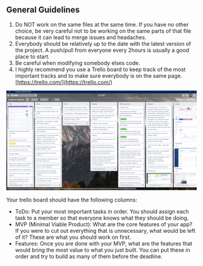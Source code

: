 ## General Guidelines

1. Do NOT work on the same files at the same time. If you have no other choice, be very careful not to be working on the same parts of that file because it can lead to merge issues and headaches.
2. Everybody should be relatively up to the date with the latest version of the project. A push/pull from everyone every 2hours is usually a good place to start.
3. Be careful when modifying somebody elses code.
4. I highly recommend you use a Trello board to keep track of the most important tracks and to make sure everybody is on the same page. [https://trello.com/](https://trello.com/)

![trello.png](../server/assets/trello.png)

Your trello board should have the following columns:

- ToDo: Put your most important tasks in order. You should assign each task to a member so that everyone knows what they should be doing.
- MVP (Minimal Viable Product): What are the core features of your app? If you were to cut out everything that is unnecessary, what would be left of it? These are what you should work on first.
- Features: Once you are done with your MVP, what are the features that would bring the most value to what you just built. You can put these in order and try to build as many of them before the deadline.
